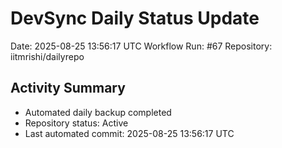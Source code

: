 # DevSync Daily Status Update
Date: 2025-08-25 13:56:17 UTC
Workflow Run: #67
Repository: iitmrishi/dailyrepo

## Activity Summary
- Automated daily backup completed
- Repository status: Active
- Last automated commit: 2025-08-25 13:56:17 UTC
